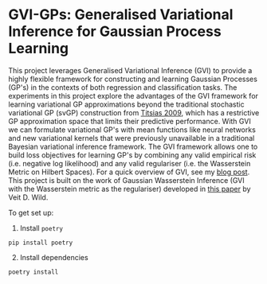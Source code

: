 # GVI-GPs: Generalised Variational Inference for Gaussian Process Learning

This project leverages Generalised Variational Inference (GVI) to provide a highly flexible framework for constructing and learning Gaussian Processes (GP's) in the contexts of both regression and classification tasks. The experiments in this project explore the advantages of the GVI framework for learning variational GP approximations beyond the traditional stochastic variational GP (svGP) construction from <a href="http://proceedings.mlr.press/v5/titsias09a.html">Titsias 2009</a>, which has a restrictive GP approximation space that limits their predictive performance. With GVI we can formulate variational GP's with mean functions like neural networks and new variational kernels that were previously unavailable in a traditional Bayesian variational inference framework. The GVI framework allows one to build loss objectives for learning GP's by combining any valid empirical risk (i.e. negative log likelihood) and any valid regulariser (i.e. the Wasserstein Metric on Hilbert Spaces). For a quick overview of GVI, see my <a href="https://jswu18.github.io/posts/2023/07/generalised-variational-inference/">blog post</a>. This project is built on the work of Gaussian Wasserstein Inference (GVI with the Wasserstein metric as the regulariser) developed in <a href="https://arxiv.org/pdf/2205.06342.pdf">this paper</a> by Veit D. Wild.

To get set up:

1. Install `poetry`

```shell
pip install poetry
```

2. Install dependencies

```shell
poetry install
```